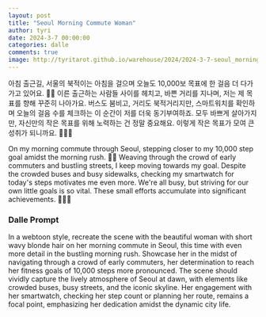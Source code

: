 ```yaml
---
layout: post
title: "Seoul Morning Commute Woman"
author: tyri
date: 2024-3-7 00:00:00
categories: dalle
comments: true
image: http://tyritarot.github.io/warehouse/2024/2024-3-7-seoul_morning_commute_woman_title.jpeg
---
```


아침 출근길, 서울의 북적이는 아침을 걸으며 오늘도 10,000보 목표에 한 걸음 더 다가가고 있어요. 🌇👣 이른 출근하는 사람들 사이를 헤치고, 바쁜 거리를 지나며, 저는 제 목표를 향해 꾸준히 나아가요. 버스도 붐비고, 거리도 북적거리지만, 스마트워치를 확인하며 오늘의 걸음 수를 체크하는 이 순간이 저를 더욱 동기부여하죠. 모두 바쁘게 살아가지만, 자신만의 작은 목표를 위해 노력하는 건 정말 중요해요. 이렇게 작은 목표가 모여 큰 성취가 되니까요. 🏃‍♀️🌆

On my morning commute through Seoul, stepping closer to my 10,000 step goal amidst the morning rush. 🌇👣 Weaving through the crowd of early commuters and bustling streets, I keep moving towards my goal. Despite the crowded buses and busy sidewalks, checking my smartwatch for today's steps motivates me even more. We're all busy, but striving for our own little goals is so vital. These small efforts accumulate into significant achievements. 🏃‍♀️🌆

### Dalle Prompt

In a webtoon style, recreate the scene with the beautiful woman with short wavy blonde hair on her morning commute in Seoul, this time with even more detail in the bustling morning rush. Showcase her in the midst of navigating through a crowd of early commuters, her determination to reach her fitness goals of 10,000 steps more pronounced. The scene should vividly capture the lively atmosphere of Seoul at dawn, with elements like crowded buses, busy streets, and the iconic skyline. Her engagement with her smartwatch, checking her step count or planning her route, remains a focal point, emphasizing her dedication amidst the dynamic city life.
